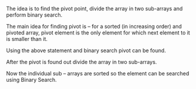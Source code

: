 The idea is to find the pivot point, divide the array in two sub-arrays and perform binary search.

The main idea for finding pivot is – for a sorted (in increasing order) and pivoted array, pivot element is the only element for which next element to it is smaller than it.

Using the above statement and binary search pivot can be found.

After the pivot is found out divide the array in two sub-arrays.

Now the individual sub – arrays are sorted so the element can be searched using Binary Search.
